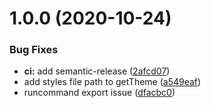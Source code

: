 # 1.0.0 (2020-10-24)


### Bug Fixes

* **ci:** add semantic-release ([2afcd07](https://github.com/blessedjs/blessed-utils/commit/2afcd07ab6c2407bbced0df2cf3586a0549ba907))
* add styles file path to getTheme ([a549eaf](https://github.com/blessedjs/blessed-utils/commit/a549eaf6587dbd5e0ec0945e270650831eca197c))
* runcommand export issue ([dfacbc0](https://github.com/blessedjs/blessed-utils/commit/dfacbc0fb66add02f1856d3a999ac354a74cd7a9))
